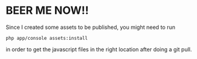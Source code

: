 BEER ME NOW!!
=============

Since I created some assets to be published, you might need to run

    php app/console assets:install

in order to get the javascript files in the right location after doing a git pull.
